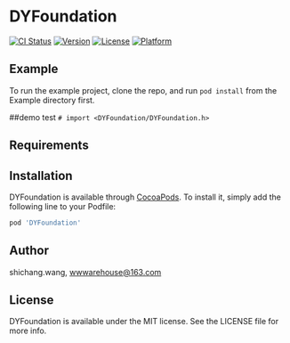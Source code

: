 # DYFoundation

[![CI Status](https://img.shields.io/travis/wwwarehouse@163.com/DYFoundation.svg?style=flat)](https://travis-ci.org/wwwarehouse@163.com/DYFoundation)
[![Version](https://img.shields.io/cocoapods/v/DYFoundation.svg?style=flat)](https://cocoapods.org/pods/DYFoundation)
[![License](https://img.shields.io/cocoapods/l/DYFoundation.svg?style=flat)](https://cocoapods.org/pods/DYFoundation)
[![Platform](https://img.shields.io/cocoapods/p/DYFoundation.svg?style=flat)](https://cocoapods.org/pods/DYFoundation)

## Example

To run the example project, clone the repo, and run `pod install` from the Example directory first.

##demo test
`# import <DYFoundation/DYFoundation.h>`

## Requirements

## Installation

DYFoundation is available through [CocoaPods](https://cocoapods.org). To install
it, simply add the following line to your Podfile:

```ruby
pod 'DYFoundation'
```

## Author

shichang.wang, wwwarehouse@163.com

## License

DYFoundation is available under the MIT license. See the LICENSE file for more info.

